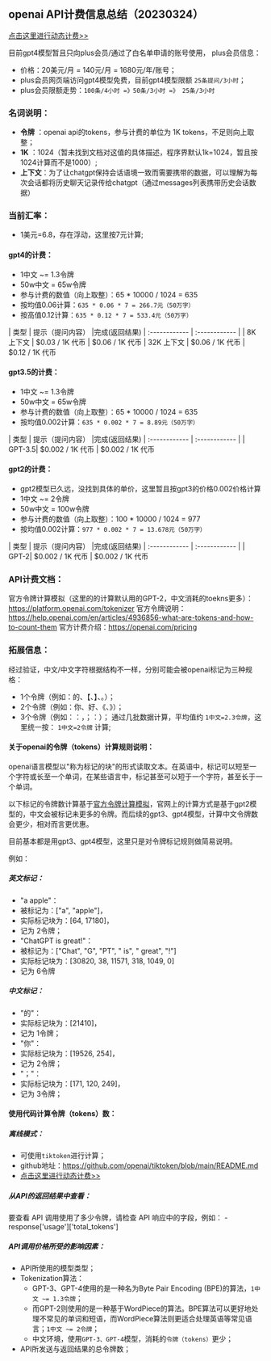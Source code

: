 ## openai API计费信息总结（20230324）

[点击这里进行动态计费>>](http://192.168.5.116:7861)

目前gpt4模型暂且只向plus会员/通过了白名单申请的账号使用，
plus会员信息：
- 价格：20美元/月 = 140元/月 = 1680元/年/账号；
- plus会员网页端访问gpt4模型免费，目前gpt4模型限额 `25条提问/3小时`；
- plus会员限额走势：`100条/4小时 =》50条/3小时 =》 25条/3小时`

### 名词说明：
- **令牌**  ：openai api的tokens，参与计费的单位为 1K tokens，不足则向上取整；
- **1K**	  ：1024（暂未找到文档对这值的具体描述，程序界默认1k=1024，暂且按1024计算而不是1000）;
- **上下文**：为了让chatgpt保持会话语境一致而需要携带的数据，可以理解为每次会话都将历史聊天记录传给chatgpt（通过messages列表携带历史会话数据）

### 当前汇率：
- 1美元=6.8，存在浮动，这里按7元计算;

#### gpt4的计费：
- 1中文 ~= 1.3令牌
- 50w中文 = 65w令牌
- 参与计费的数值（向上取整）：65 * 10000 / 1024 = 635
- 按均值0.06计算：`635 * 0.06 * 7 = 266.7元（50万字）`
- 按高值0.12计算：`635 * 0.12 * 7 = 533.4元（50万字）`

|  类型 | 提示（提问内容）  |完成(返回结果)
| :------------ | :------------ |
|  8K 上下文 |   $0.03 / 1K 代币 | $0.06 / 1K 代币
|  32K 上下文 | $0.06 / 1K 代币  | $0.12 / 1K 代币

#### gpt3.5的计费：
- 1中文 ~= 1.3令牌
- 50w中文 = 65w令牌
- 参与计费的数值（向上取整）：65 * 10000 / 1024 = 635
- 按均值0.002计算：`635 * 0.002 * 7 = 8.89元（50万字）`

|  类型 | 提示（提问内容）  |完成(返回结果)
| :------------ | :------------ |
|  GPT-3.5|   $0.002 / 1K 代币 | $0.002 / 1K 代币


#### gpt2的计费：
- gpt2模型已久远，没找到具体的单价，这里暂且按gpt3的价格0.002价格计算
- 1中文 ~= 2令牌
- 50w中文 = 100w令牌
- 参与计费的数值（向上取整）：100 * 10000 / 1024 = 977
- 按均值0.002计算：`977 * 0.002 * 7 = 13.678元（50万字）`

|  类型 | 提示（提问内容）  |完成(返回结果)
| :------------ | :------------ |
|  GPT-2|   $0.002 / 1K 代币 | $0.002 / 1K 代币


### API计费文档：
官方令牌计算模拟（这里的的计算默认用的GPT-2，中文消耗的toekns更多）：https://platform.openai.com/tokenizer
官方令牌说明：https://help.openai.com/en/articles/4936856-what-are-tokens-and-how-to-count-them
官方计费介绍：https://openai.com/pricing


### 拓展信息：
经过验证，中文/中文字符根据结构不一样，分别可能会被openai标记为三种规格：
- 1个令牌（例如：的、【、】、。）；
- 2个令牌（例如：你、好、《、》）；
- 3个令牌（例如：：，；：）；
通过几批数据计算，平均值约 `1中文=2.3令牌`，这里统一按： `1中文=2令牌` 计算;

#### 关于openai的令牌（tokens）计算规则说明：
openai语言模型以"称为标记的块"的形式读取文本。在英语中，标记可以短至一个字符或长至一个单词，在某些语言中，标记甚至可以短于一个字符，甚至长于一个单词。

以下标记的令牌数计算基于[官方令牌计算模拟](https://platform.openai.com/tokenizer)，官网上的计算方式是基于gpt2模型的，中文会被标记未更多的令牌。而后续的gpt3、gpt4模型，计算中文令牌数会更少，相对而言更优惠。

目前基本都是用gpt3、gpt4模型，这里只是对令牌标记规则做简易说明。

例如：
##### 英文标记：
- "a apple"：
 - 被标记为：["a", "apple"]，
 - 实际标记块为：[64, 17180]，
 - 记为 2令牌；
- "ChatGPT is great!"：
 - 被标记为：["Chat", "G", "PT", " is", " great", "!"]
 - 实际标记块为：[30820, 38, 11571, 318, 1049, 0]
 - 记为 6令牌

##### 中文标记：
- "的"：
 - 实际标记块为：[21410]，
 - 记为 1令牌；
- "你"：
 - 实际标记块为：[19526, 254]，
 - 记为 2令牌；
- "；"：
 - 实际标记块为：[171, 120, 249]，
 - 记为 3令牌；


#### 使用代码计算令牌（tokens）数：

##### 离线模式：
 - 可使用`tiktoken`进行计算；
- github地址：https://github.com/openai/tiktoken/blob/main/README.md
- [点击这里进行动态计费>>](http://192.168.5.116:7861)

##### 从API的返回结果中查看：
要查看 API 调用使用了多少令牌，请检查 API 响应中的字段，例如：
	- response['usage']['total_tokens']

##### API调用价格所受的影响因素：
- API所使用的模型类型；
 - Tokenization算法：
   - GPT-3、GPT-4使用的是一种名为Byte Pair Encoding (BPE)的算法，`1中文 ~= 1.3令牌`；
   - 而GPT-2则使用的是一种基于WordPiece的算法。BPE算法可以更好地处理不常见的单词和短语，而WordPiece算法则更适合处理英语等常见语言；`1中文 ~= 2令牌`；
   - 中文环境，使用`GPT-3、GPT-4`模型，消耗的`令牌（tokens）`更少；
- API所发送与返回结果的总令牌数；